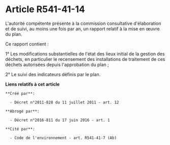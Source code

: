 # Article R541-41-14

L'autorité compétente présente à la commission consultative d'élaboration et de suivi, au moins une fois par an, un rapport
relatif à la mise en œuvre du plan. 

Ce rapport contient : 

1° Les modifications substantielles de l'état des lieux initial de la gestion des déchets, en particulier le recensement des
installations de traitement de ces déchets autorisées depuis l'approbation du plan ; 

2° Le suivi des indicateurs définis par le plan.

**Liens relatifs à cet article**

	**Créé par**:

	  - Décret n°2011-828 du 11 juillet 2011 - art. 12

	**Abrogé par**:

	  - Décret n°2016-811 du 17 juin 2016 - art. 1

	**Cité par**:

	  - Code de l'environnement - art. R541-41-7 (Ab)
